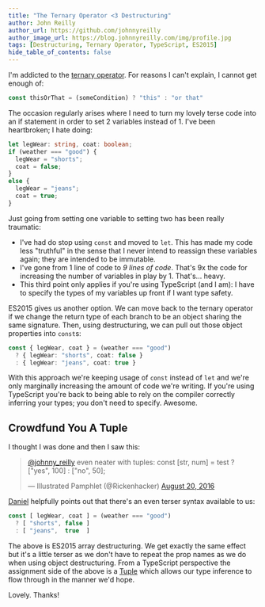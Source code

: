 ```yaml
---
title: "The Ternary Operator <3 Destructuring"
author: John Reilly
author_url: https://github.com/johnnyreilly
author_image_url: https://blog.johnnyreilly.com/img/profile.jpg
tags: [Destructuring, Ternary Operator, TypeScript, ES2015]
hide_table_of_contents: false
---
```

I'm addicted to the [ternary operator](<https://developer.mozilla.org/en-US/docs/Web/JavaScript/Reference/Operators/Conditional_Operator>). For reasons I can't explain, I cannot get enough of:

 ```js
const thisOrThat = (someCondition) ? "this" : "or that"
```

The occasion regularly arises where I need to turn my lovely terse code into an if statement in order to set 2 variables instead of 1. I've been heartbroken; I hate doing:

```ts
let legWear: string, coat: boolean;
if (weather === "good") {
  legWear = "shorts";
  coat = false;
}
else {
  legWear = "jeans";
  coat = true;
}
```

Just going from setting one variable to setting two has been really traumatic:

- I've had do stop using `const` and moved to `let`. This has made my code less "truthful" in the sense that I never intend to reassign these variables again; they are intended to be immutable.
- I've gone from 1 line of code to *9 lines of code*. That's 9x the code for increasing the number of variables in play by 1. That's... heavy.
- This third point only applies if you're using TypeScript (and I am): I have to specify the types of my variables up front if I want type safety.

<!-- -->

ES2015 gives us another option. We can move back to the ternary operator if we change the return type of each branch to be an object sharing the same signature. Then, using destructuring, we can pull out those object properties into `const`s:

```ts
const { legWear, coat } = (weather === "good") 
  ? { legWear: "shorts", coat: false }
  : { legWear: "jeans", coat: true }
```

With this approach we're keeping usage of `const` instead of `let` and we're only marginally increasing the amount of code we're writing. If you're using TypeScript you're back to being able to rely on the compiler correctly inferring your types; you don't need to specify. Awesome.

## Crowdfund You A Tuple

I thought I was done and then I saw this:

> [@johnny\_reilly](<https://twitter.com/johnny_reilly>) even neater with tuples: const [str, num] = test ? ["yes", 100] : ["no", 50];
> 
> — Illustrated Pamphlet (@Rickenhacker) [August 20, 2016](<https://twitter.com/Rickenhacker/status/766913766323781632>)

<script async="" src="//platform.twitter.com/widgets.js" charSet="utf-8"></script>

[Daniel](<https://twitter.com/Rickenhacker>) helpfully points out that there's an even terser syntax available to us:

```ts
const [ legWear, coat ] = (weather === "good") 
  ? [ "shorts", false ]
  : [ "jeans",  true  ]
```

The above is ES2015 array destructuring. We get exactly the same effect but it's a little terser as we don't have to repeat the prop names as we do when using object destructuring. From a TypeScript perspective the assignment side of the above is a [Tuple](<https://github.com/Microsoft/TypeScript/pull/428>) which allows our type inference to flow through in the manner we'd hope.

Lovely. Thanks!


